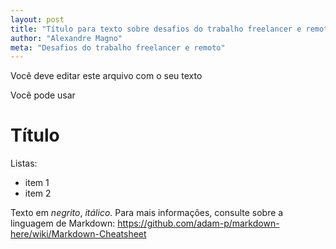```yaml
---
layout: post
title: "Título para texto sobre desafios do trabalho freelancer e remoto"
author: "Alexandre Magno"
meta: "Desafios do trabalho freelancer e remoto"
---
```


Você deve editar este arquivo com o seu texto

Você pode usar

# Título

Listas:
- item 1
- item 2

Texto em *negrito*, _itálico_. Para mais informações, consulte sobre a linguagem de Markdown: https://github.com/adam-p/markdown-here/wiki/Markdown-Cheatsheet
